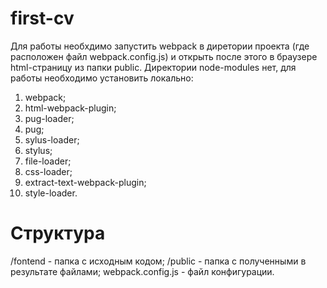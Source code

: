 # first-cv
Для работы необхдимо запустить webpack в диретории проекта (где расположен файл webpack.config.js) и открыть после этого в браузере html-страницу из папки public. 
Директории node-modules нет, для работы необходимо установить локально:
1. webpack;
2. html-webpack-plugin;
3. pug-loader;
4. pug;
5. sylus-loader;
6. stylus;
7. file-loader;
8. css-loader;
9. extract-text-webpack-plugin;
10. style-loader.

# Структура
/fontend - папка с исходным кодом;
/public - папка с полученными в результате файлами;
webpack.config.js - файл конфигурации.
